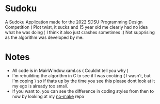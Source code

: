 # Sudoku
A Sudoku Application made for the 2022 SDSU Programming Design Competition ( Plot twist, it sucks and 15 year old me clearly had no idea what he was doing ) I think it also just crashes sometimes :) Not supprising as the algorithm was developed by me.

# Notes
- All code is in MainWindow.xaml.cs ( Couldnt tell you why )
- I'm rebuilding the algorithm in C to see if I was cooking ( I wasn't, but I'm coping ) so if thats up by the time you see this 
please dont look at it my ego is already too small.
- If you want to, you can see the difference in coding styles from then to now by looking at my [no-make](https://github.com/Zb1ndev/no-make) repo

